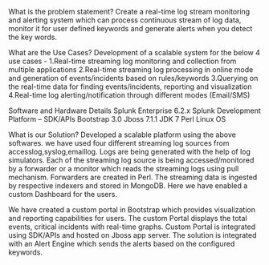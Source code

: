 What is the problem statement?
Create a real-time log stream monitoring and alerting system which can process continuous stream of log data, monitor it for user defined keywords and generate alerts when you detect the key words. 


What are the Use Cases?
Development of a scalable system for the below 4 use cases -
1.Real-time streaming log monitoring and collection from multiple applications
2.Real-time streaming log processing in online mode and generation of events/incidents based on rules/keywords
3.Querying on the real-time data for finding events/incidents, reporting and visualization
4.Real-time log alerting/notification through different modes (Email/SMS) 


Software and Hardware Details
Splunk Enterprise 6.2.x
Splunk Development Platform – SDK/APIs
Bootstrap 3.0
Jboss 7.1.1
JDK 7
Perl
Linux OS


What is our Solution?
Developed a scalable platform using the above softwares. we have used four different streaming log sources from accesslog,syslog,emaillog. Logs are being generated with the help of log simulators. Each of the streaming log source is being accessed/monitored by a forwarder or a monitor which reads the streaming logs using pull mechanism. Forwarders are created in Perl. The streaming data is ingested by respective indexers and stored in MongoDB. Here we have enabled a custom Dashboard for the users.

We have created a custom portal in Bootstrap which provides visualization and reporting capabilities for users. The custom Portal displays the total events, critical incidents with real-time graphs. Custom Portal is integrated using SDK/APIs and hosted on Jboss app server.  The solution is integrated with an Alert Engine which sends the alerts based on the configured keywords.
